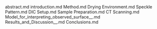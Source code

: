 abstract.md
introduction.md
Method.md
Drying Environment.md
Speckle Pattern.md
DIC Setup.md
Sample Preparation.md
CT Scanning.md
Model_for_interpreting_observed_surface__.md
Results_and_Discussion__.md
Conclusions.md